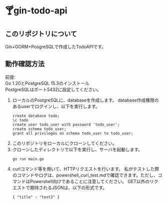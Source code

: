 # 🍸gin-todo-api

## このリポジトリについて
Gin+GORM+PosgreSQLで作成したTodoAPIです。

## 動作確認方法
前提:<br>
Go 1.20とPostgreSQL 15.3のインストール<br>
PostgreSQLはポート5432に設定してください。<br>
1. ローカルのPostgreSQLに、databaseを作成します。
   database作成権限のあるuserでログインし、以下を実行します。
   ```
   create database todo;
   \c todo
   create user todo_user with password 'todo_user';
   create schema todo_user;
   grant all privileges on schema todo_user to todo_user;
   ```
1. このリポジトリをローカルにクローンしてください。
1. クローンしたディレクトリで以下を実行し、サーバを起動します。
   ```
   go run main.go
   ```
1. curlコマンド等を用いて、HTTPリクエストを行います。
   私がテストした際のコマンドやログは、powershell_curl_test.mdで確認できます。ただし、コマンドはPowershell向けであることに注意してください。
   GET以外のリクエストで期待されるJSONは、以下の形式です。
   ```
   { "title" : "test3" }
   ```
